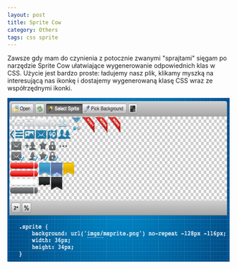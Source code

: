 ```yaml
---
layout: post
title: Sprite Cow
category: Others
tags: css sprite
---
```


Zawsze gdy mam do czynienia z potocznie zwanymi "sprajtami" sięgam po narzędzie Sprite Cow ułatwiające wygenerowanie odpowiednich klas w CSS. Użycie jest bardzo proste: ładujemy nasz plik, klikamy myszką na interesującą nas ikonkę i dostajemy wygenerowaną klasę CSS wraz ze współrzędnymi ikonki.

<img src="/public/uploads/2013/10/sprite_cow.jpg" alt="Sprite Cow" width="620" height="371" class="center"/>

